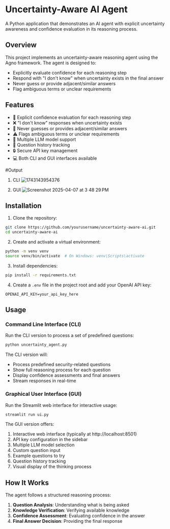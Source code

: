# Uncertainty-Aware AI Agent

A Python application that demonstrates an AI agent with explicit uncertainty awareness and confidence evaluation in its reasoning process.

## Overview

This project implements an uncertainty-aware reasoning agent using the Agno framework. The agent is designed to:

- Explicitly evaluate confidence for each reasoning step
- Respond with "I don't know" when uncertainty exists in the final answer
- Never guess or provide adjacent/similar answers
- Flag ambiguous terms or unclear requirements

## Features

- 🤔 Explicit confidence evaluation for each reasoning step
- ❌ "I don't know" responses when uncertainty exists
- 🎯 Never guesses or provides adjacent/similar answers
- ⚠️ Flags ambiguous terms or unclear requirements
- 🔄 Multiple LLM model support
- 📝 Question history tracking
- 🔒 Secure API key management
- 💻 Both CLI and GUI interfaces available

#Output
1. CLI
   ![1743143954376](https://github.com/user-attachments/assets/f6bb54c0-9535-4857-92e3-d9ef1c76c2f1)

2. GUI
![Screenshot 2025-04-07 at 3 48 29 PM](https://github.com/user-attachments/assets/6f6e8c99-185c-40ac-b038-ac4b1a9e0c6d)



## Installation

1. Clone the repository:
```bash
git clone https://github.com/yourusername/uncertainty-aware-ai.git
cd uncertainty-aware-ai
```

2. Create and activate a virtual environment:
```bash
python -m venv venv
source venv/bin/activate  # On Windows: venv\Scripts\activate
```

3. Install dependencies:
```bash
pip install -r requirements.txt
```

4. Create a `.env` file in the project root and add your OpenAI API key:
```
OPENAI_API_KEY=your_api_key_here
```

## Usage

### Command Line Interface (CLI)

Run the CLI version to process a set of predefined questions:
```bash
python uncertainty_agent.py
```

The CLI version will:
- Process predefined security-related questions
- Show full reasoning process for each question
- Display confidence assessments and final answers
- Stream responses in real-time

### Graphical User Interface (GUI)

Run the Streamlit web interface for interactive usage:
```bash
streamlit run ui.py
```

The GUI version offers:
1. Interactive web interface (typically at http://localhost:8501)
2. API key configuration in the sidebar
3. Multiple LLM model selection
4. Custom question input
5. Example questions to try
6. Question history tracking
7. Visual display of the thinking process

## How It Works

The agent follows a structured reasoning process:

1. **Question Analysis**: Understanding what is being asked
2. **Knowledge Verification**: Verifying available knowledge
3. **Confidence Assessment**: Evaluating confidence in the answer
4. **Final Answer Decision**: Providing the final response



